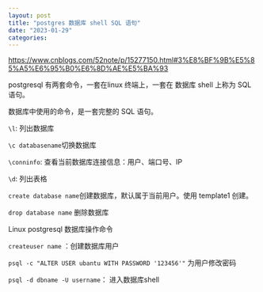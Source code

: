 ```yaml
---
layout: post
title: "postgres 数据库 shell SQL 语句"
date: "2023-01-29"
categories: 
---
```

<p><a href="https://www.cnblogs.com/52note/p/15277150.html#3%E8%BF%9B%E5%85%A5%E6%95%B0%E6%8D%AE%E5%BA%93">https://www.cnblogs.com/52note/p/15277150.html#3%E8%BF%9B%E5%85%A5%E6%95%B0%E6%8D%AE%E5%BA%93</a></p>

<p>postgresql 有两套命令，一套在linux 终端上，一套在 数据库 shell 上称为 SQL 语句。</p>

<p>数据库中使用的命令，是一套完整的 SQL 语句。</p>

<p><code>\l</code>: 列出数据库</p>

<p><code>\c databasename</code>切换数据库</p>

<p><code>\conninfo</code>: 查看当前数据库连接信息：用户、端口号、IP</p>

<p><code>\d</code>: 列出表格</p>

<p><code>create database name</code>创建数据库，默认属于当前用户。使用 template1 创建。</p>

<p><code>drop database name</code> 删除数据库</p>

<p>Linux postgresql 数据库操作命令</p>

<p><code>createuser name</code> ：创建数据库用户</p>

<p><code>psql -c &quot;ALTER USER ubantu WITH PASSWORD &#39;123456&#39;&quot;</code> 为用户修改密码</p>

<p><code>psql -d dbname -U username</code>： 进入数据库shell</p>

